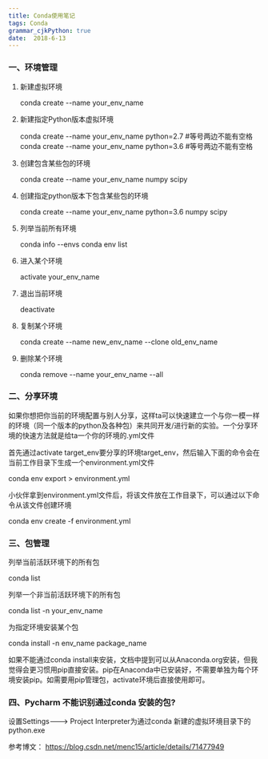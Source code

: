 ```yaml
---
title: Conda使用笔记
tags: Conda
grammar_cjkPython: true
date:  2018-6-13
---
```


### 一、环境管理

1. 新建虚拟环境

	conda create --name your_env_name
	
2. 新建指定Python版本虚拟环境

	conda create --name your_env_name  python=2.7  #等号两边不能有空格
	conda create --name your_env_name  python=3.6 #等号两边不能有空格

3. 创建包含某些包的环境

	conda create --name your_env_name numpy scipy
	
4. 创建指定python版本下包含某些包的环境

	conda create --name your_env_name python=3.6 numpy scipy
	
5. 列举当前所有环境

	conda info --envs
	conda env list
	
6. 进入某个环境

	activate your_env_name
	
7. 退出当前环境
	
	deactivate 

8. 复制某个环境

	conda create --name new_env_name --clone old_env_name 
	
9. 删除某个环境

	conda remove --name your_env_name --all
	
### 二、分享环境

如果你想把你当前的环境配置与别人分享，这样ta可以快速建立一个与你一模一样的环境（同一个版本的python及各种包）来共同开发/进行新的实验。一个分享环境的快速方法就是给ta一个你的环境的.yml文件

首先通过activate target_env要分享的环境target_env，然后输入下面的命令会在当前工作目录下生成一个environment.yml文件

   conda env export > environment.yml

小伙伴拿到environment.yml文件后，将该文件放在工作目录下，可以通过以下命令从该文件创建环境

   conda env create -f environment.yml

###  三、包管理

列举当前活跃环境下的所有包

   conda list
   
列举一个非当前活跃环境下的所有包

   conda list -n your_env_name
   
为指定环境安装某个包
    
   conda install -n env_name package_name
	
如果不能通过conda install来安装，文档中提到可以从Anaconda.org安装，但我觉得会更习惯用pip直接安装。pip在Anaconda中已安装好，不需要单独为每个环境安装pip。如需要用pip管理包，activate环境后直接使用即可。

### 四、Pycharm 不能识别通过conda 安装的包?

设置Settings---> Project Interpreter为通过conda 新建的虚拟环境目录下的python.exe

参考博文：
	https://blog.csdn.net/menc15/article/details/71477949
